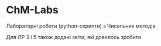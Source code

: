 # ChM-Labs
Лабораторні роботи (python-скрипти) з Чисельних методів

Для ЛР 3 і 5 також додані звіти, які довелось зробити